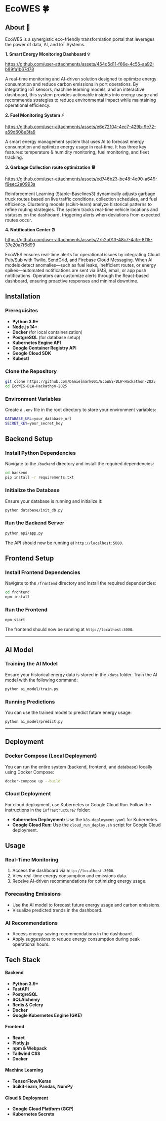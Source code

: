 # EcoWES 🍀

## About :blue_book:
EcoWES is a synergistic eco-friendly transformation portal that leverages the power of data, AI, and IoT Systems.

**1. Smart Energy Monitoring Dashboard :bulb:** 

https://github.com/user-attachments/assets/454d5d11-f66e-4c55-aa92-b89fa1b67d78

A real-time monitoring and AI-driven solution designed to optimize energy consumption and reduce carbon 
emissions in port operations. By integrating IoT sensors, machine learning models, and an interactive dashboard, this system provides actionable insights into 
energy usage and recommends strategies to reduce environmental impact while maintaining operational efficiency. <br>

**2. Fuel Monitoring System ⚡** 

https://github.com/user-attachments/assets/e6e72104-4ec7-429b-9e72-a59d608e3fa9

A smart energy management system that uses AI to forecast energy consumption and optimize energy usage in real-time. It has three key features: temperature & humidity monitoring, fuel monitoring, and fleet tracking. 

**3. Garbage Collection route optimization 🗑️** 

https://github.com/user-attachments/assets/ed746b23-be48-4e90-a649-f9eec2e0993a

Reinforcement Learning (Stable-Baselines3) dynamically adjusts garbage truck routes based on live traffic conditions, collection schedules, and fuel efficiency. Clustering models (scikit-learn) analyze historical patterns to refine routing strategies. The system tracks real-time vehicle locations and statuses on the dashboard, triggering alerts when deviations from expected routes occur.

**4. Notification Center ⏰** 

https://github.com/user-attachments/assets/77c2a013-48c7-4a1e-8f15-37e20a7f6d99

EcoWES ensures real-time alerts for operational issues by integrating Cloud Pub/Sub with Twilio, SendGrid, and Firebase Cloud Messaging. When AI models detect anomalies—such as fuel leaks, inefficient routes, or energy spikes—automated notifications are sent via SMS, email, or app push notifications. Operators can customize alerts through the React-based dashboard, ensuring proactive responses and minimal downtime.

## Installation

### Prerequisites
- **Python 3.9+**
- **Node.js 14+**
- **Docker** (for local containerization)
- **PostgreSQL** (for database setup)
- **Kubernetes Engine API**
- **Google Container Registry API**
- **Google Cloud SDK**
- **Kubectl**

### Clone the Repository
```bash
git clone https://github.com/Danielmark001/EcoWES-DLW-Hackathon-2025
cd EcoWES-DLW-Hackathon-2025
```

### Environment Variables
Create a `.env` file in the root directory to store your environment variables:
```bash
DATABASE_URL=your_database_url
SECRET_KEY=your_secret_key
```


## Backend Setup

### Install Python Dependencies
Navigate to the `/backend` directory and install the required dependencies:
```bash
cd backend
pip install -r requirements.txt
```

### Initialize the Database
Ensure your database is running and initialize it:
```bash
python database/init_db.py
```

### Run the Backend Server
```bash
python api/app.py
```
The API should now be running at `http://localhost:5000`.



## Frontend Setup

### Install Frontend Dependencies
Navigate to the `/frontend` directory and install the required dependencies:
```bash
cd frontend
npm install
```

### Run the Frontend
```bash
npm start
```
The frontend should now be running at `http://localhost:3000`.

---

## AI Model

### Training the AI Model
Ensure your historical energy data is stored in the `/data` folder. Train the AI model with the following command:
```bash
python ai_model/train.py
```

### Running Predictions
You can use the trained model to predict future energy usage:
```bash
python ai_model/predict.py
```

---

## Deployment

### Docker Compose (Local Deployment)
You can run the entire system (backend, frontend, and database) locally using Docker Compose:
```bash
docker-compose up --build
```

### Cloud Deployment
For cloud deployment, use Kubernetes or Google Cloud Run. Follow the instructions in the `infrastructure/` folder:
- **Kubernetes Deployment:** Use the `k8s-deployment.yaml` for Kubernetes.
- **Google Cloud Run:** Use the `cloud_run_deploy.sh` script for Google Cloud deployment.



## Usage

### Real-Time Monitoring
1. Access the dashboard via `http://localhost:3000`.
2. View real-time energy consumption and emissions data.
3. Receive AI-driven recommendations for optimizing energy usage.

### Forecasting Emissions
- Use the AI model to forecast future energy usage and carbon emissions.
- Visualize predicted trends in the dashboard.

### AI Recommendations
- Access energy-saving recommendations in the dashboard.
- Apply suggestions to reduce energy consumption during peak operational hours.




## **Tech Stack**

#### **Backend**
- **Python 3.9+**
- **FastAPI** 
- **PostgreSQL** 
- **SQLAlchemy** 
- **Redis & Celery**
- **Docker**
- **Google Kubernetes Engine (GKE)**

#### **Frontend**
- **React**
- **Plotly.js**
- **npm & Webpack**
- **Tailwind CSS**
- **Docker**

#### **Machine Learning**
- **TensorFlow/Keras**
- **Scikit-learn, Pandas, NumPy**

#### **Cloud & Deployment**
- **Google Cloud Platform (GCP)**
- **Kubernetes Secrets**






